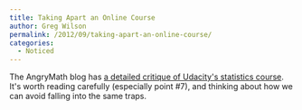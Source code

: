 ```yaml
---
title: Taking Apart an Online Course
author: Greg Wilson
permalink: /2012/09/taking-apart-an-online-course/
categories:
  - Noticed
---
```

The AngryMath blog has [a detailed critique of Udacity's statistics course][1]. It's worth reading carefully (especially point #7), and thinking about how we can avoid falling into the same traps.

 [1]: http://www.angrymath.com/2012/09/udacity-statistics-101.html
